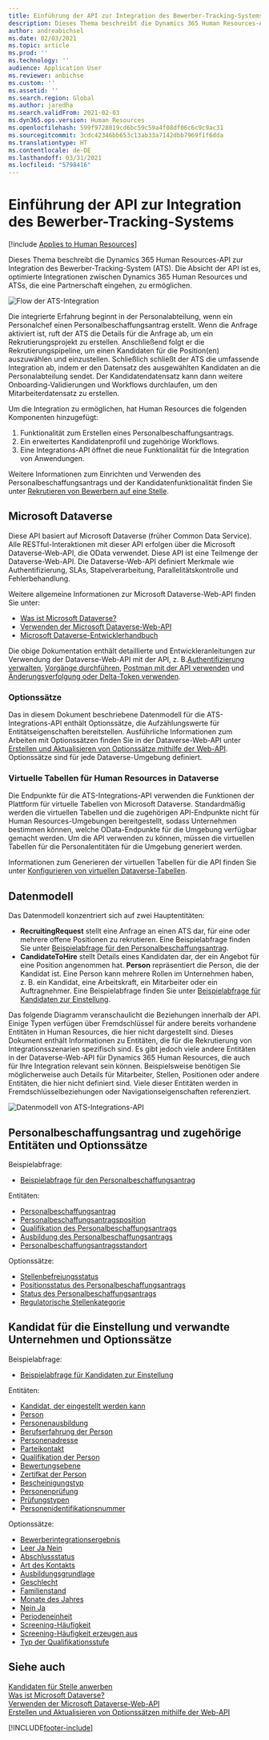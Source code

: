 ```yaml
---
title: Einführung der API zur Integration des Bewerber-Tracking-Systems
description: Dieses Thema beschreibt die Dynamics 365 Human Resources-API zur Integration des Bewerber-Tracking-System (ATS).
author: andreabichsel
ms.date: 02/03/2021
ms.topic: article
ms.prod: ''
ms.technology: ''
audience: Application User
ms.reviewer: anbichse
ms.custom: ''
ms.assetid: ''
ms.search.region: Global
ms.author: jaredha
ms.search.validFrom: 2021-02-03
ms.dyn365.ops.version: Human Resources
ms.openlocfilehash: 599f9728019cd6bc59c59a4f08df06c6c9c9ac31
ms.sourcegitcommit: 3cdc42346bb653c13ab33a7142dbb7969f1f6dda
ms.translationtype: HT
ms.contentlocale: de-DE
ms.lasthandoff: 03/31/2021
ms.locfileid: "5798416"
---
```

# <a name="applicant-tracking-system-integration-api-introduction"></a>Einführung der API zur Integration des Bewerber-Tracking-Systems

[!include [Applies to Human Resources](../includes/applies-to-hr.md)]

Dieses Thema beschreibt die Dynamics 365 Human Resources-API zur Integration des Bewerber-Tracking-System (ATS). Die Absicht der API ist es, optimierte Integrationen zwischen Dynamics 365 Human Resources und ATSs, die eine Partnerschaft eingehen, zu ermöglichen.

![Flow der ATS-Integration](media/hr-admin-integration-ats-api-introduction-flow.png)

Die integrierte Erfahrung beginnt in der Personalabteilung, wenn ein Personalchef einen Personalbeschaffungsantrag erstellt. Wenn die Anfrage aktiviert ist, ruft der ATS die Details für die Anfrage ab, um ein Rekrutierungsprojekt zu erstellen. Anschließend folgt er die Rekrutierungspipeline, um einen Kandidaten für die Position(en) auszuwählen und einzustellen. Schließlich schließt der ATS die umfassende Integration ab, indem er den Datensatz des ausgewählten Kandidaten an die Personalabteilung sendet. Der Kandidatendatensatz kann dann weitere Onboarding-Validierungen und Workflows durchlaufen, um den Mitarbeiterdatensatz zu erstellen.

Um die Integration zu ermöglichen, hat Human Resources die folgenden Komponenten hinzugefügt:

1.  Funktionalität zum Erstellen eines Personalbeschaffungsantrags.
2.  Ein erweitertes Kandidatenprofil und zugehörige Workflows.
3.  Eine Integrations-API öffnet die neue Funktionalität für die Integration von Anwendungen.

Weitere Informationen zum Einrichten und Verwenden des Personalbeschaffungsantrags und der Kandidatenfunktionalität finden Sie unter [Rekrutieren von Bewerbern auf eine Stelle](hr-personnel-recruit.md).

## <a name="microsoft-dataverse"></a>Microsoft Dataverse

Diese API basiert auf Microsoft Dataverse (früher Common Data Service). Alle RESTful-Interaktionen mit dieser API erfolgen über die Microsoft Dataverse-Web-API, die OData verwendet. Diese API ist eine Teilmenge der Dataverse-Web-API. Die Dataverse-Web-API definiert Merkmale wie Authentifizierung, SLAs, Stapelverarbeitung, Parallelitätskontrolle und Fehlerbehandlung.

Weitere allgemeine Informationen zur Microsoft Dataverse-Web-API finden Sie unter:

- [Was ist Microsoft Dataverse?](https://docs.microsoft.com/powerapps/maker/data-platform/data-platform-intro)
- [Verwenden der Microsoft Dataverse-Web-API](https://docs.microsoft.com/powerapps/developer/data-platform/webapi/overview)
- [Microsoft Dataverse-Entwicklerhandbuch](https://docs.microsoft.com/powerapps/developer/data-platform)

Die obige Dokumentation enthält detaillierte und Entwickleranleitungen zur Verwendung der Dataverse-Web-API mit der API, z. B.[Authentifizierung verwalten](https://docs.microsoft.com/powerapps/developer/data-platform/webapi/authenticate-web-api), [Vorgänge durchführen](https://docs.microsoft.com/powerapps/developer/data-platform/webapi/perform-operations-web-api), [Postman mit der API verwenden](https://docs.microsoft.com/powerapps/developer/data-platform/webapi/use-postman-web-api) und [Änderungsverfolgung oder Delta-Token verwenden](https://docs.microsoft.com/powerapps/developer/data-platform/use-change-tracking-synchronize-data-external-systems).

### <a name="option-sets"></a>Optionssätze

Das in diesem Dokument beschriebene Datenmodell für die ATS-Integrations-API enthält Optionssätze, die Aufzählungswerte für Entitätseigenschaften bereitstellen. Ausführliche Informationen zum Arbeiten mit Optionssätzen finden Sie in der Dataverse-Web-API unter [Erstellen und Aktualisieren von Optionssätze mithilfe der Web-API](https://docs.microsoft.com/powerapps/developer/data-platform/webapi/create-update-optionsets). Optionssätze sind für jede Dataverse-Umgebung definiert.

### <a name="virtual-tables-for-human-resources-in-dataverse"></a>Virtuelle Tabellen für Human Resources in Dataverse

Die Endpunkte für die ATS-Integrations-API verwenden die Funktionen der Plattform für virtuelle Tabellen von Microsoft Dataverse. Standardmäßig werden die virtuellen Tabellen und die zugehörigen API-Endpunkte nicht für Human Resources-Umgebungen bereitgestellt, sodass Unternehmen bestimmen können, welche OData-Endpunkte für die Umgebung verfügbar gemacht werden. Um die API verwenden zu können, müssen die virtuellen Tabellen für die Personalentitäten für die Umgebung generiert werden. 

Informationen zum Generieren der virtuellen Tabellen für die API finden Sie unter [Konfigurieren von virtuellen Dataverse-Tabellen](https://docs.microsoft.com/dynamics365/human-resources/hr-admin-integration-common-data-service-virtual-entities).

## <a name="data-model"></a>Datenmodell

Das Datenmodell konzentriert sich auf zwei Hauptentitäten:

- **RecruitingRequest** stellt eine Anfrage an einen ATS dar, für eine oder mehrere offene Positionen zu rekrutieren. Eine Beispielabfrage finden Sie unter [Beispielabfrage für den Personalbeschaffungsantrag](hr-admin-integration-ats-api-recruiting-request-example-query.md).
- **CandidateToHire** stellt Details eines Kandidaten dar, der ein Angebot für eine Position angenommen hat. **Person** repräsentiert die Person, die der Kandidat ist. Eine Person kann mehrere Rollen im Unternehmen haben, z. B. ein Kandidat, eine Arbeitskraft, ein Mitarbeiter oder ein Auftragnehmer. Eine Beispielabfrage finden Sie unter [Beispielabfrage für Kandidaten zur Einstellung](hr-admin-integration-ats-api-candidate-to-hire-example-query.md).

Das folgende Diagramm veranschaulicht die Beziehungen innerhalb der API. Einige Typen verfügen über Fremdschlüssel für andere bereits vorhandene Entitäten in Human Resources, die hier nicht dargestellt sind. Dieses Dokument enthält Informationen zu Entitäten, die für die Rekrutierung von Integrationsszenarien spezifisch sind. Es gibt jedoch viele andere Entitäten in der Dataverse-Web-API für Dynamics 365 Human Resources, die auch für Ihre Integration relevant sein können. Beispielsweise benötigen Sie möglicherweise auch Details für Mitarbeiter, Stellen, Positionen oder andere Entitäten, die hier nicht definiert sind. Viele dieser Entitäten werden in Fremdschlüsselbeziehungen oder Navigationseigenschaften referenziert.

![Datenmodell von ATS-Integrations-API](media/hr-admin-integration-ats-api-data-model.png)

## <a name="recruiting-request-and-related-entities-and-option-sets"></a>Personalbeschaffungsantrag und zugehörige Entitäten und Optionssätze

Beispielabfrage: 

- [Beispielabfrage für den Personalbeschaffungsantrag](hr-admin-integration-ats-api-recruiting-request-example-query.md)

Entitäten:

- [Personalbeschaffungsantrag](hr-admin-integration-ats-api-recruiting-request.md)
- [Personalbeschaffungsantragsposition](hr-admin-integration-ats-api-recruiting-request-position.md)
- [Qualifikation des Personalbeschaffungsantrags](hr-admin-integration-ats-api-recruiting-request-skill.md)
- [Ausbildung des Personalbeschaffungsantrags](hr-admin-integration-ats-api-recruiting-request-education.md)
- [Personalbeschaffungsantragsstandort](hr-admin-integration-ats-api-recruiting-request-location.md)

Optionssätze:

- [Stellenbefreiungsstatus](hr-admin-integration-ats-api-job-exempt-status.md)
- [Positionsstatus des Personalbeschaffungsantrags](hr-admin-integration-ats-api-recruiting-request-position-status.md)
- [Status des Personalbeschaffungsantrags](hr-admin-integration-ats-api-recruiting-request-status.md)
- [Regulatorische Stellenkategorie](hr-admin-integration-ats-api-regulatory-job-category.md)

## <a name="candidate-to-hire-and-related-entities-and-option-sets"></a>Kandidat für die Einstellung und verwandte Unternehmen und Optionssätze

Beispielabfrage:

- [Beispielabfrage für Kandidaten zur Einstellung](hr-admin-integration-ats-api-candidate-to-hire-example-query.md)

Entitäten:

- [Kandidat, der eingestellt werden kann](hr-admin-integration-ats-api-candidate-to-hire.md)
- [Person](hr-admin-integration-ats-api-person.md)
- [Personenausbildung](hr-admin-integration-ats-api-person-education.md)
- [Berufserfahrung der Person](hr-admin-integration-ats-api-person-professional-experience.md)
- [Personenadresse](hr-admin-integration-ats-api-person-address.md)
- [Parteikontakt](hr-admin-integration-ats-api-party-contact.md)
- [Qualifikation der Person](hr-admin-integration-ats-api-person-skill.md)
- [Bewertungsebene](hr-admin-integration-ats-api-rating-level.md)
- [Zertifkat der Person](hr-admin-integration-ats-api-person-certificate.md)
- [Bescheinigungstyp](hr-admin-integration-ats-api-certificate-type.md)
- [Personenprüfung](hr-admin-integration-ats-api-person-screening.md)
- [Prüfungstypen](hr-admin-integration-ats-api-screening-types.md)
- [Personenidentifikationsnummer](hr-admin-integration-ats-api-person-identification-number.md)

Optionssätze:

- [Bewerberintegrationsergebnis](hr-admin-integration-ats-api-applicant-integration-result.md)
- [Leer Ja Nein](hr-admin-integration-ats-api-blank-yes-no.md)
- [Abschlussstatus](hr-admin-integration-ats-api-completion-status.md)
- [Art des Kontakts](hr-admin-integration-ats-api-contact-type.md)
- [Ausbildungsgrundlage](hr-admin-integration-ats-api-education-credit-basis.md)
- [Geschlecht](hr-admin-integration-ats-api-gender.md)
- [Familienstand](hr-admin-integration-ats-api-marital-status.md)
- [Monate des Jahres](hr-admin-integration-ats-api-months-of-year.md)
- [Nein Ja](hr-admin-integration-ats-api-no-yes.md)
- [Periodeneinheit](hr-admin-integration-ats-api-period-unit.md)
- [Screening-Häufigkeit](hr-admin-integration-ats-api-screening-frequency.md)
- [Screening-Häufigkeit erzeugen aus](hr-admin-integration-ats-api-screening-frequency-generate-from.md)
- [Typ der Qualifikationsstufe](hr-admin-integration-ats-api-skill-level-type.md)

## <a name="see-also"></a>Siehe auch

[Kandidaten für Stelle anwerben](hr-personnel-recruit.md)<br>
[Was ist Microsoft Dataverse?](https://docs.microsoft.com/powerapps/maker/data-platform/data-platform-intro)<br>
[Verwenden der Microsoft Dataverse-Web-API](https://docs.microsoft.com/powerapps/developer/data-platform/webapi/overview)<br>
[Erstellen und Aktualisieren von Optionssätzen mithilfe der Web-API](https://docs.microsoft.com/powerapps/developer/data-platform/webapi/create-update-optionsets)<br>

[!INCLUDE[footer-include](../includes/footer-banner.md)]